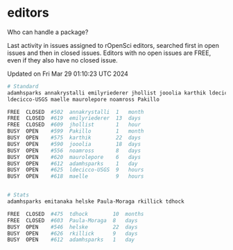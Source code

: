 # editors

Who can handle a package?

Last activity in issues assigned to rOpenSci editors, searched first in open
issues and then in closed issues. Editors with no open issues are FREE, even if
they also have no closed issue.


Updated on Fri Mar 29 01:10:23 UTC 2024

```bash
# Standard
adamhsparks annakrystalli emilyriederer jhollist jooolia karthik ldecicco
ldecicco-USGS maelle maurolepore noamross Pakillo

FREE  CLOSED  #502  annakrystalli  1   month
FREE  CLOSED  #619  emilyriederer  13  days
FREE  CLOSED  #609  jhollist       1   hour
BUSY  OPEN    #599  Pakillo        1   month
BUSY  OPEN    #575  karthik        22  days
BUSY  OPEN    #590  jooolia        18  days
BUSY  OPEN    #556  noamross       8   days
BUSY  OPEN    #620  maurolepore    6   days
BUSY  OPEN    #612  adamhsparks    1   day
BUSY  OPEN    #625  ldecicco-USGS  9   hours
BUSY  OPEN    #618  maelle         9   hours


# Stats
adamhsparks emitanaka helske Paula-Moraga rkillick tdhock

FREE  CLOSED  #475  tdhock        10  months
FREE  CLOSED  #603  Paula-Moraga  8   days
BUSY  OPEN    #546  helske        22  days
BUSY  OPEN    #626  rkillick      9   days
BUSY  OPEN    #612  adamhsparks   1   day
```
